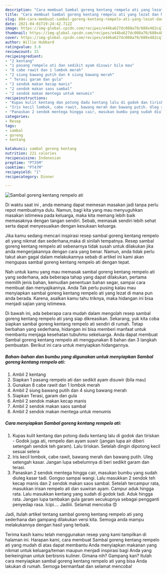 ```yaml
---
description: "Cara membuat Sambal goreng kentang rempelo ati yang lezat dan Mudah Dibuat"
title: "Cara membuat Sambal goreng kentang rempelo ati yang lezat dan Mudah Dibuat"
slug: 804-cara-membuat-sambal-goreng-kentang-rempelo-ati-yang-lezat-dan-mudah-dibuat
date: 2021-04-01T19:24:42.712Z
image: https://img-global.cpcdn.com/recipes/e44ba627dc008a70/680x482cq70/sambal-goreng-kentang-rempelo-ati-foto-resep-utama.jpg
thumbnail: https://img-global.cpcdn.com/recipes/e44ba627dc008a70/680x482cq70/sambal-goreng-kentang-rempelo-ati-foto-resep-utama.jpg
cover: https://img-global.cpcdn.com/recipes/e44ba627dc008a70/680x482cq70/sambal-goreng-kentang-rempelo-ati-foto-resep-utama.jpg
author: Willie Hubbard
ratingvalue: 3.6
reviewcount: 15
recipeingredient:
- "2 kentang"
- "1 pasang rempelo ati dan sedikit ayam disuwir bila mau"
- "8 cabe rawit dan 1 lombok merah"
- "2 siung bawang putih dan 4 siung bawang merah"
- " Terasi garam dan gula"
- "2 sendok makan kecap manis"
- "2 sendok makan saos sambal"
- "2 sendok makan mentega untuk menumis"
recipeinstructions:
- "Kupas kulit kentang dan potong dadu kentang lalu di godok dan tiriskan Godok juga ati, rempelo dan ayam suwir (jangan lupa air diberi setengah sendok teh garam). Lalu tiriskan. Setelah dingin dipotong kecil sesuai selera"
- "Iris kecil lombok, cabe rawit, bawang merah dan bawang putih. Uleg setengah kasar. Jangan lupa sebelumnya di beri sedikit garam dan terasi."
- "Panaskan 2 sendok mentega hingga cair, masukan bumbu yang sudah diuleg kasar tadi. Gongso sampai wangi. Lalu masukkan 2 sendok teh kecap manis dan 2 sendok makan saos sambal. Setelah tercampur rata, masukkan irisan rempelo ati dan suwiran ayam. Campur aduk hingga rata. Lalu masukkan kentang yang sudah di godok tadi. Aduk hingga rata. Jangan lupa tambakan gula garam secukupnya sebagai pengganti penyedap rasa. Icipi.... Jadiiii. Selamat mencoba 😍"
categories:
- Resep
tags:
- sambal
- goreng
- kentang

katakunci: sambal goreng kentang 
nutrition: 221 calories
recipecuisine: Indonesian
preptime: "PT35M"
cooktime: "PT47M"
recipeyield: "1"
recipecategory: Dinner

---
```



![Sambal goreng kentang rempelo ati](https://img-global.cpcdn.com/recipes/e44ba627dc008a70/680x482cq70/sambal-goreng-kentang-rempelo-ati-foto-resep-utama.jpg)

Di waktu  saat ini , anda memang dapat memesan masakan jadi tanpa perlu repot membuatnya dulu. Namun, bagi kita yang mau menyuguhkan masakan istimewa pada keluarga, maka kita memang lebih baik memasaknya dengan tangan sendiri. Sebab, memasak sendiri lebih sehat serta dapat menyesuaikan dengan kesukaan keluarga.

Jika kamu sedang mencari inspirasi resep sambal goreng kentang rempelo ati yang nikmat dan sederhana,maka di sinilah tempatnya. Resep sambal goreng kentang rempelo ati  sebenarnya tidak susah untuk dilakukan jika anda mengerjakannya dengan cara yang benar. Namun, anda tidak perlu takut akan gagal dalam melakukannya 
sebab di artikel ini kami akan mengupas sambal goreng kentang rempelo ati dengan tepat.  



Nah untuk kamu yang mau memasak sambal goreng kentang rempelo ati yang sederhana, ada beberapa tahap yang dapat dilakukan, pertama memilih jenis bahan, kemudian penentuan bahan segar, sampai cara membuat dan menyajikannya. Anda Tak perlu pusing kalau mau menyiapkan sambal goreng kentang rempelo ati yang lezat di mana pun anda berada. Karena, asalkan kamu  tahu triknya, maka hidangan ini bisa menjadi sajian yang istimewa.

Di bawah ini, ada beberapa cara mudah dalam mengolah resep sambal goreng kentang rempelo ati yang siap dikreasikan. Sekarang, yuk kita coba siapkan sambal goreng kentang rempelo ati sendiri di rumah. Tetap berbahan yang sederhana, hidangan ini bisa memberi manfaat untuk membantu menjaga kesehatan tubuhmu sekeluarga. Anda dapat membuat Sambal goreng kentang rempelo ati menggunakan 8 bahan dan 3 langkah pembuatan. Berikut ini cara untuk menyiapkan hidangannya.

<!--inarticleads1-->

##### Bahan-bahan dan bumbu yang digunakan untuk menyiapkan Sambal goreng kentang rempelo ati:

1. Ambil 2 kentang
1. Siapkan 1 pasang rempelo ati dan sedikit ayam disuwir (bila mau)
1. Gunakan 8 cabe rawit dan 1 lombok merah
1. Ambil 2 siung bawang putih dan 4 siung bawang merah
1. Siapkan  Terasi, garam dan gula
1. Ambil 2 sendok makan kecap manis
1. Ambil 2 sendok makan saos sambal
1. Ambil 2 sendok makan mentega untuk menumis




<!--inarticleads2-->

##### Cara menyiapkan Sambal goreng kentang rempelo ati:

1. Kupas kulit kentang dan potong dadu kentang lalu di godok dan tiriskan - Godok juga ati, rempelo dan ayam suwir (jangan lupa air diberi setengah sendok teh garam). Lalu tiriskan. Setelah dingin dipotong kecil sesuai selera
1. Iris kecil lombok, cabe rawit, bawang merah dan bawang putih. Uleg setengah kasar. Jangan lupa sebelumnya di beri sedikit garam dan terasi.
1. Panaskan 2 sendok mentega hingga cair, masukan bumbu yang sudah diuleg kasar tadi. Gongso sampai wangi. Lalu masukkan 2 sendok teh kecap manis dan 2 sendok makan saos sambal. Setelah tercampur rata, masukkan irisan rempelo ati dan suwiran ayam. Campur aduk hingga rata. Lalu masukkan kentang yang sudah di godok tadi. Aduk hingga rata. Jangan lupa tambakan gula garam secukupnya sebagai pengganti penyedap rasa. Icipi.... Jadiiii. Selamat mencoba 😍




Jadi, itulah artikel tentang  sambal goreng kentang rempelo ati  yang sederhana dan gampang dilakukan versi kita. Semoga anda mampu melakukannya dengan hasil yang terbaik. 

Terima kasih kamu telah menggunakan resep yang kami tampilkan di halaman ini. Harapan kami, cara membuat  Sambal goreng kentang rempelo ati yang mudah di atas dapat membantu Anda menyiapkan makanan yang nikmat untuk keluarga/teman maupun menjadi inspirasi bagi Anda yang berkeinginan untuk berbisnis kuliner. Gimana nih? Gampang kan? Itulah cara menyiapkan sambal goreng kentang rempelo ati yang bisa Anda lakukan di rumah. Semoga bermanfaat dan selamat mencoba!

